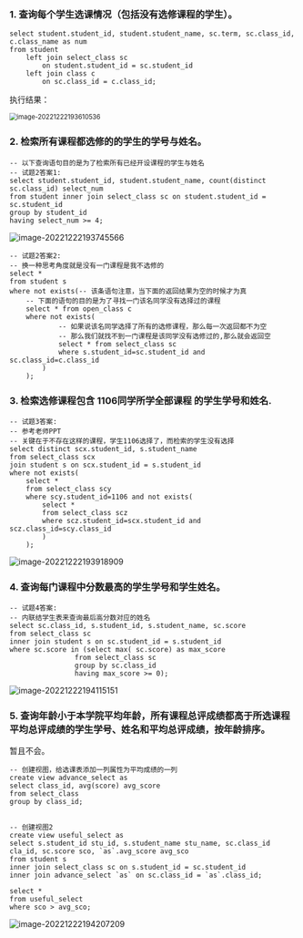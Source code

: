 ### 1.   查询每个学生选课情况（包括没有选修课程的学生）。

```mysql
select student.student_id, student.student_name, sc.term, sc.class_id, c.class_name as num
from student
    left join select_class sc
        on student.student_id = sc.student_id
    left join class c
        on sc.class_id = c.class_id;
```

执行结果：

<img src="C:\Users\z1769\AppData\Roaming\Typora\typora-user-images\image-20221222193610536.png" alt="image-20221222193610536" style="zoom:80%;" />

### 2. 检索所有课程都选修的的学生的学号与姓名。

```mysql
-- 以下查询语句目的是为了检索所有已经开设课程的学生与姓名
-- 试题2答案1:
select student.student_id, student.student_name, count(distinct sc.class_id) select_num
from student inner join select_class sc on student.student_id = sc.student_id
group by student_id
having select_num >= 4;
```

![image-20221222193745566](C:\Users\z1769\AppData\Roaming\Typora\typora-user-images\image-20221222193745566.png)

```mysql
-- 试题2答案2:
-- 换一种思考角度就是没有一门课程是我不选修的
select *
from student s
where not exists(-- 该条语句注意，当下面的返回结果为空的时候才为真
    -- 下面的语句的目的是为了寻找一门该名同学没有选择过的课程
    select * from open_class c
    where not exists(
            -- 如果说该名同学选择了所有的选修课程，那么每一次返回都不为空
            -- 那么我们就找不到一门课程是该同学没有选修过的,那么就会返回空
            select * from select_class sc
            where s.student_id=sc.student_id and sc.class_id=c.class_id
        )
    );
```

### 3. 检索选修课程包含  1106同学所学全部课程  的学生学号和姓名.

```mysql
-- 试题3答案:
-- 参考老师PPT
-- 关键在于不存在这样的课程，学生1106选择了，而检索的学生没有选择
select distinct scx.student_id, s.student_name
from select_class scx
join student s on scx.student_id = s.student_id
where not exists(
    select *
    from select_class scy
    where scy.student_id=1106 and not exists(
        select *
        from select_class scz
        where scz.student_id=scx.student_id and scz.class_id=scy.class_id
        )
    );
```

![image-20221222193918909](C:\Users\z1769\AppData\Roaming\Typora\typora-user-images\image-20221222193918909.png)

### 4. 查询每门课程中分数最高的学生学号和学生姓名。

```
-- 试题4答案:
-- 内联结学生表来查询最后高分数对应的姓名
select sc.class_id, s.student_id, s.student_name, sc.score
from select_class sc
inner join student s on sc.student_id = s.student_id
where sc.score in (select max( sc.score) as max_score
                from select_class sc
                group by sc.class_id
                having max_score >= 0);
```

![image-20221222194115151](C:\Users\z1769\AppData\Roaming\Typora\typora-user-images\image-20221222194115151.png)

### 5. 查询年龄小于本学院平均年龄，所有课程总评成绩都高于所选课程平均总评成绩的学生学号、姓名和平均总评成绩，按年龄排序。

暂且不会。

```mysql
-- 创建视图，给选课表添加一列属性为平均成绩的一列
create view advance_select as
select class_id, avg(score) avg_score
from select_class
group by class_id;


-- 创建视图2
create view useful_select as
select s.student_id stu_id, s.student_name stu_name, sc.class_id cla_id, sc.score sco, `as`.avg_score avg_sco
from student s
inner join select_class sc on s.student_id = sc.student_id
inner join advance_select `as` on sc.class_id = `as`.class_id;

select *
from useful_select
where sco > avg_sco;
```

![image-20221222194207209](C:\Users\z1769\AppData\Roaming\Typora\typora-user-images\image-20221222194207209.png)